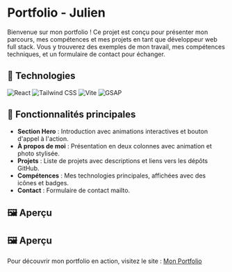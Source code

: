 # Portfolio - Julien

Bienvenue sur mon portfolio ! Ce projet est conçu pour présenter mon parcours, mes compétences et mes projets en tant que développeur web full stack. Vous y trouverez des exemples de mon travail, mes compétences techniques, et un formulaire de contact pour échanger.

## 🚀 Technologies
![React](https://img.shields.io/badge/-React-61DAFB?logo=react&logoColor=black&style=for-the-badge)
![Tailwind CSS](https://img.shields.io/badge/-Tailwind%20CSS-38B2AC?logo=tailwind-css&logoColor=white&style=for-the-badge)
![Vite](https://img.shields.io/badge/-Vite-646CFF?logo=vite&logoColor=white&style=for-the-badge)
![GSAP](https://img.shields.io/badge/-GSAP-88CE02?logo=greensock&logoColor=white&style=for-the-badge)

## 🌟 Fonctionnalités principales
- **Section Hero** : Introduction avec animations interactives et bouton d'appel à l'action.
- **À propos de moi** : Présentation en deux colonnes avec animation et photo stylisée.
- **Projets** : Liste de projets avec descriptions et liens vers les dépôts GitHub.
- **Compétences** : Mes technologies principales, affichées avec des icônes et badges.
- **Contact** : Formulaire de contact mailto.

## 🖼️ Aperçu
## 🖼️ Aperçu

Pour découvrir mon portfolio en action, visitez le site : [Mon Portfolio](https://julienmedina.com)



